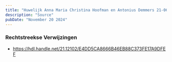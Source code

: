 ```yaml
---
title: "Huwelijk Anna Maria Christina Hoofman en Antonius Demmers 21-06-1916"
description: "Source"
pubDate: "November 20 2024"
---
```


### Rechtstreekse Verwijzingen
- https://hdl.handle.net/21.12102/E4DD5CA8666B46EB88C373FE17A9DFEF